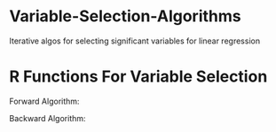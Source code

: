 # Variable-Selection-Algorithms
Iterative algos for selecting significant variables for linear regression


# R Functions For Variable Selection 

Forward Algorithm:

Backward Algorithm:
